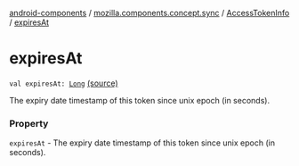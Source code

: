 [android-components](../../index.md) / [mozilla.components.concept.sync](../index.md) / [AccessTokenInfo](index.md) / [expiresAt](./expires-at.md)

# expiresAt

`val expiresAt: `[`Long`](https://kotlinlang.org/api/latest/jvm/stdlib/kotlin/-long/index.html) [(source)](https://github.com/mozilla-mobile/android-components/blob/master/components/concept/sync/src/main/java/mozilla/components/concept/sync/OAuthAccount.kt#L163)

The expiry date timestamp of this token since unix epoch (in seconds).

### Property

`expiresAt` - The expiry date timestamp of this token since unix epoch (in seconds).